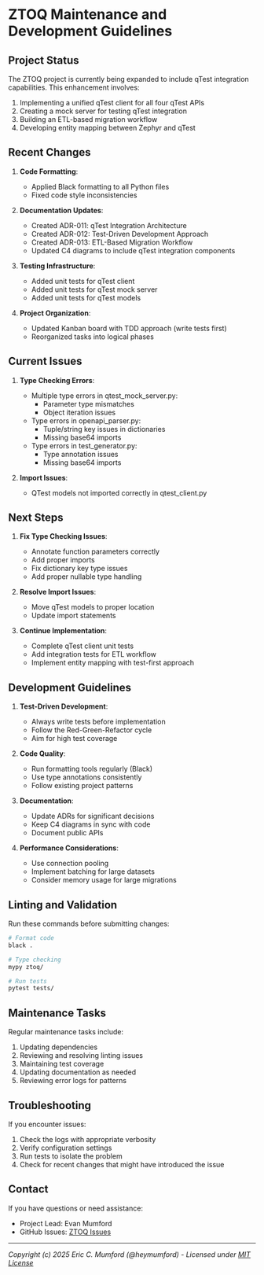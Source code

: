 # ZTOQ Maintenance and Development Guidelines

## Project Status

The ZTOQ project is currently being expanded to include qTest integration capabilities. This enhancement involves:

1. Implementing a unified qTest client for all four qTest APIs
2. Creating a mock server for testing qTest integration
3. Building an ETL-based migration workflow
4. Developing entity mapping between Zephyr and qTest

## Recent Changes

1. **Code Formatting**:
   - Applied Black formatting to all Python files
   - Fixed code style inconsistencies

2. **Documentation Updates**:
   - Created ADR-011: qTest Integration Architecture
   - Created ADR-012: Test-Driven Development Approach
   - Created ADR-013: ETL-Based Migration Workflow
   - Updated C4 diagrams to include qTest integration components

3. **Testing Infrastructure**:
   - Added unit tests for qTest client
   - Added unit tests for qTest mock server
   - Added unit tests for qTest models

4. **Project Organization**:
   - Updated Kanban board with TDD approach (write tests first)
   - Reorganized tasks into logical phases

## Current Issues

1. **Type Checking Errors**:
   - Multiple type errors in qtest_mock_server.py:
     - Parameter type mismatches
     - Object iteration issues
   - Type errors in openapi_parser.py:
     - Tuple/string key issues in dictionaries
     - Missing base64 imports
   - Type errors in test_generator.py:
     - Type annotation issues
     - Missing base64 imports

2. **Import Issues**:
   - QTest models not imported correctly in qtest_client.py

## Next Steps

1. **Fix Type Checking Issues**:
   - Annotate function parameters correctly
   - Add proper imports
   - Fix dictionary key type issues
   - Add proper nullable type handling

2. **Resolve Import Issues**:
   - Move qTest models to proper location
   - Update import statements

3. **Continue Implementation**:
   - Complete qTest client unit tests
   - Add integration tests for ETL workflow
   - Implement entity mapping with test-first approach

## Development Guidelines

1. **Test-Driven Development**:
   - Always write tests before implementation
   - Follow the Red-Green-Refactor cycle
   - Aim for high test coverage

2. **Code Quality**:
   - Run formatting tools regularly (Black)
   - Use type annotations consistently
   - Follow existing project patterns

3. **Documentation**:
   - Update ADRs for significant decisions
   - Keep C4 diagrams in sync with code
   - Document public APIs

4. **Performance Considerations**:
   - Use connection pooling
   - Implement batching for large datasets
   - Consider memory usage for large migrations

## Linting and Validation

Run these commands before submitting changes:

```bash
# Format code
black .

# Type checking
mypy ztoq/

# Run tests
pytest tests/
```

## Maintenance Tasks

Regular maintenance tasks include:

1. Updating dependencies
2. Reviewing and resolving linting issues
3. Maintaining test coverage
4. Updating documentation as needed
5. Reviewing error logs for patterns

## Troubleshooting

If you encounter issues:

1. Check the logs with appropriate verbosity
2. Verify configuration settings
3. Run tests to isolate the problem
4. Check for recent changes that might have introduced the issue

## Contact

If you have questions or need assistance:

- Project Lead: Evan Mumford
- GitHub Issues: [ZTOQ Issues](https://github.com/username/ztoq/issues)

---
*Copyright (c) 2025 Eric C. Mumford (@heymumford) - Licensed under [MIT License](../../LICENSE)*